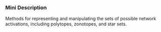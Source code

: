 ### Mini Description

Methods for representing and manipulating the sets of possible network activations, including polytopes, zonotopes, and star sets.
